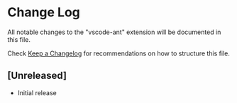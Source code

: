 # Change Log
All notable changes to the "vscode-ant" extension will be documented in this file.

Check [Keep a Changelog](http://keepachangelog.com/) for recommendations on how to structure this file.

## [Unreleased]
- Initial release